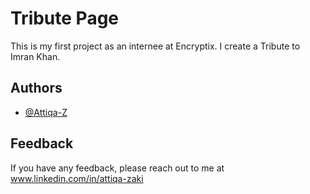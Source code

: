# Tribute Page

This is my first project as an internee at Encryptix. I create a Tribute to Imran Khan.

## Authors

- [@Attiqa-Z](https://www.github.com/octokatherine)

## Feedback

If you have any feedback, please reach out to me at www.linkedin.com/in/attiqa-zaki
